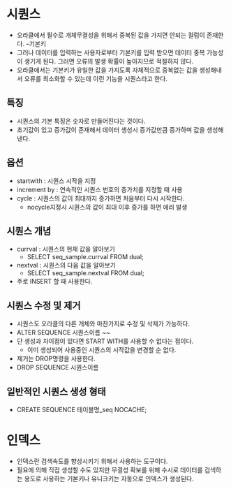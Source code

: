 # 시퀀스
* 오라클에서 필수로 개체무결성을 위해서 중복된 값을 가지면 안되는 컬럼이 존재한다. –기본키
* 그러나 데이터를 입력하는 사용자로부터 기본키를 입력 받으면 데이터 중복 가능성이 생기게 된다. 그러면 오류의 발생 확률이 높아지므로 적절하지 않다.
* 오라클에서는 기본키가 유일한 값을 가지도록 자체적으로 중복없는 값을 생성해내서 오류를 최소화할 수 있는데 이런 기능을 시퀀스라고 한다.

## 특징
* 시퀀스의 기본 특징은 숫자로 만들어진다는 것이다.
* 초기값이 있고 증가값이 존재해서 데이터 생성시 증가값만큼 증가하며 값을 생성해 낸다.

## 옵션
* startwith : 시퀀스 시작을 지정
* increment by : 연속적인 시퀀스 번호의 증가치를 지정할 때 사용
* cycle : 시퀀스의 값이 최대까지 증가하면 처음부터 다시 시작한다.
  - nocycle지정시 시퀀스의 값이 최대 이후 증가를 하면 에러 발생

## 시퀀스 개념
* currval : 시퀀스의 현재 값을 알아보기
  - SELECT seq_sample.currval FROM dual;
* nextval : 시퀀스의 다음 값을 알아보기
  - SELECT seq_sample.nextval FROM dual;
* 주로 INSERT 할 때 사용한다.

## 시퀀스 수정 및 제거
* 시퀀스도 오라클의 다른 개체와 마찬가지로 수정 및 삭제가 가능하다.
* ALTER SEQUENCE 시퀀스이름 ~~
* 단 생성과 차이점이 있다면 START WITH를 사용할 수 없다는 점이다.
  - 이미 생성되어 사용중인 시퀀스의 시작값을 변경할 순 없다.
* 제거는 DROP명령을 사용한다.
* DROP SEQUENCE 시퀀스이름

## 일반적인 시퀀스 생성 형태
* CREATE SEQUENCE 테이블명_seq NOCACHE;

# 인덱스
* 인덱스란 검색속도를 향상시키기 위해서 사용하는 도구이다.
* 필요에 의해 직접 생성할 수도 있지만 무결성 확보를 위해 수시로 데이터를 검색하는 용도로 사용하는 기본키나 유니크키는 자동으로 인덱스가 생성된다.
